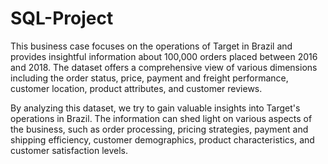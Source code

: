 # SQL-Project

This business case focuses on the operations of Target in Brazil and provides insightful information about 100,000 orders placed between 2016 and 2018. The dataset offers a comprehensive view of various dimensions including the order status, price, payment and freight performance, customer location, product attributes, and customer reviews.

By analyzing this dataset, we try to gain valuable insights into Target's operations in Brazil. The information can shed light on various aspects of the business, such as order processing, pricing strategies, payment and shipping efficiency, customer demographics, product characteristics, and customer satisfaction levels.
